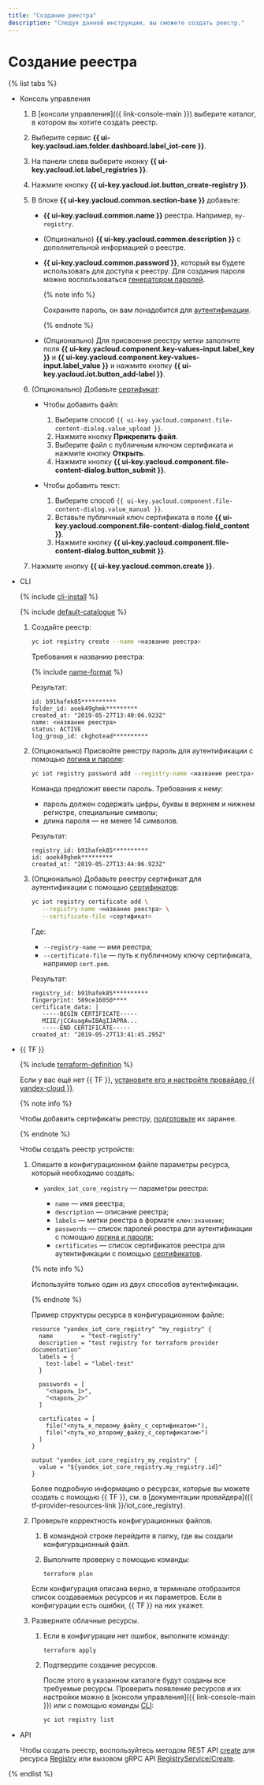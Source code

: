 ```yaml
---
title: "Создание реестра"
description: "Следуя данной инструкции, вы сможете создать реестр."
---
```


# Создание реестра

{% list tabs %}

- Консоль управления

  1. В [консоли управления]({{ link-console-main }}) выберите каталог, в котором вы хотите создать реестр.
  1. Выберите сервис **{{ ui-key.yacloud.iam.folder.dashboard.label_iot-core }}**.
  1. На панели слева выберите иконку **{{ ui-key.yacloud.iot.label_registries }}**.
  1. Нажмите кнопку **{{ ui-key.yacloud.iot.button_create-registry }}**.
  1. В блоке **{{ ui-key.yacloud.common.section-base }}** добавьте:

      * **{{ ui-key.yacloud.common.name }}** реестра. Например, `my-registry`.
      * (Опционально) **{{ ui-key.yacloud.common.description }}** с дополнительной информацией о реестре.
      * **{{ ui-key.yacloud.common.password }}**, который вы будете использовать для доступа к реестру. Для создания пароля можно воспользоваться [генератором паролей](https://passwordsgenerator.net/).

          {% note info %}

          Сохраните пароль, он вам понадобится для [аутентификации](../../concepts/authorization.md).

          {% endnote %}

      * (Опционально) Для присвоения реестру метки заполните поля **{{ ui-key.yacloud.component.key-values-input.label_key }}** и **{{ ui-key.yacloud.component.key-values-input.label_value }}** и нажмите кнопку **{{ ui-key.yacloud.iot.button_add-label }}**.

  1. (Опционально) Добавьте [сертификат](../certificates/create-certificates.md):

      * Чтобы добавить файл:

        1. Выберите способ `{{ ui-key.yacloud.component.file-content-dialog.value_upload }}`.
        1. Нажмите кнопку **Прикрепить файл**.
        1. Выберите файл с публичным ключом сертификата и нажмите кнопку **Открыть**.
        1. Нажмите кнопку **{{ ui-key.yacloud.component.file-content-dialog.button_submit }}**.

      * Чтобы добавить текст:

        1. Выберите способ `{{ ui-key.yacloud.component.file-content-dialog.value_manual }}`.
        1. Вставьте публичный ключ сертификата в поле **{{ ui-key.yacloud.component.file-content-dialog.field_content }}**.
        1. Нажмите кнопку **{{ ui-key.yacloud.component.file-content-dialog.button_submit }}**.

  1. Нажмите кнопку **{{ ui-key.yacloud.common.create }}**.

- CLI

  {% include [cli-install](../../../_includes/cli-install.md) %}

  {% include [default-catalogue](../../../_includes/default-catalogue.md) %}

  1. Создайте реестр:

      ```bash
      yc iot registry create --name <название реестра>
      ```

      Требования к названию реестра:

      {% include [name-format](../../../_includes/name-format.md) %}

      Результат:

      ```text
      id: b91hafek85**********
      folder_id: aoek49ghmk*********
      created_at: "2019-05-27T13:40:06.923Z"
      name: <название реестра>
      status: ACTIVE
      log_group_id: ckghotead**********
      ```

  1. (Опционально) Присвойте реестру пароль для аутентификации с помощью [логина и пароля](../../concepts/authorization.md#log-pass):

      ```bash
      yc iot registry password add --registry-name <название реестра>
      ```

      Команда предложит ввести пароль. Требования к нему:

      * пароль должен содержать цифры, буквы в верхнем и нижнем регистре, специальные символы;
      * длина пароля — не менее 14 символов.

      Результат:

      ```text
      registry_id: b91hafek85**********
      id: aoek49ghmk*********
      created_at: "2019-05-27T13:44:06.923Z"
      ```

  1. (Опционально) Добавьте реестру сертификат для аутентификации с помощью [сертификатов](../../concepts/authorization.md#certs):

      ```bash
      yc iot registry certificate add \
         --registry-name <название реестра> \
         --certificate-file <сертификат>
      ```

      Где:

      * `--registry-name` — имя реестра;
      * `--certificate-file` — путь к публичному ключу сертификата, например `cert.pem`.

      Результат:

      ```text
      registry_id: b91hafek85**********
      fingerprint: 589ce16050****
      certificate_data: |
         -----BEGIN CERTIFICATE-----
         MIIE/jCCAuagAwIBAgIJAPRA...
         -----END CERTIFICATE-----
      created_at: "2019-05-27T13:41:45.295Z"
      ```

- {{ TF }} 

  {% include [terraform-definition](../../../_tutorials/terraform-definition.md) %}

  Если у вас ещё нет {{ TF }}, [установите его и настройте провайдер {{ yandex-cloud }}](../../../tutorials/infrastructure-management/terraform-quickstart.md#install-terraform).  
   
  {% note info %}

  Чтобы добавить сертификаты реестру, [подготовьте](../certificates/create-certificates.md) их заранее.

  {% endnote %}

  Чтобы создать реестр устройств: 
     
  1. Опишите в конфигурационном файле параметры ресурса, который необходимо создать:

     * `yandex_iot_core_registry` — параметры реестра:

        * `name` — имя реестра;
        * `description` — описание реестра;
        * `labels` — метки реестра в формате `ключ:значение`;
        * `passwords` — список паролей реестра для аутентификации с помощью [логина и пароля](../../concepts/authorization.md#log-pass);
        * `certificates` — список сертификатов реестра для аутентификации с помощью [сертификатов](../../concepts/authorization.md#certs).

      {% note info %}

      Используйте только один из двух способов аутентификации.

      {% endnote %}

      Пример структуры ресурса в конфигурационном файле:

      ```
      resource "yandex_iot_core_registry" "my_registry" {
        name        = "test-registry"
        description = "test registry for terraform provider documentation"
        labels = {
          test-label = "label-test"
        }

        passwords = [
          "<пароль_1>",
          "<пароль_2>"
        ]

        certificates = [
          file("<путь_к_первому_файлу_с_сертификатом>"),
          file("<путь_ко_второму_файлу_с_сертификатом>")
        ]
      }

      output "yandex_iot_core_registry_my_registry" {
        value = "${yandex_iot_core_registry.my_registry.id}"
      }
      ```

      Более подробную информацию о ресурсах, которые вы можете создать с помощью {{ TF }}, см. в [документации провайдера]({{ tf-provider-resources-link }}/iot_core_registry).
      
  1. Проверьте корректность конфигурационных файлов.
      1. В командной строке перейдите в папку, где вы создали конфигурационный файл.
      1. Выполните проверку с помощью команды:

          ```
          terraform plan
          ```

      Если конфигурация описана верно, в терминале отобразится список создаваемых ресурсов и их параметров. Если в конфигурации есть ошибки, {{ TF }} на них укажет. 
         
  1. Разверните облачные ресурсы.

      1. Если в конфигурации нет ошибок, выполните команду:
   
          ```
          terraform apply
          ```

      1. Подтвердите создание ресурсов.
      
          После этого в указанном каталоге будут созданы все требуемые ресурсы. Проверить появление ресурсов и их настройки можно в [консоли управления]({{ link-console-main }}) или с помощью команды [CLI](../../../cli/quickstart.md):

          ```bash
          yc iot registry list
          ```

- API

  Чтобы создать реестр, воспользуйтесь методом REST API [create](../../api-ref/Registry/create.md) для ресурса [Registry](../../api-ref/Registry/index.md) или вызовом gRPC API [RegistryService/Create](../../api-ref/grpc/registry_service.md#Create).

{% endlist %}